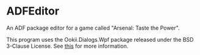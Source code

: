 # ADFEditor
An ADF package editor for a game called "Arsenal: Taste the Power".

This program uses the Ookii.Dialogs.Wpf package released under the BSD 3-Clause License. See [this](https://github.com/ookii-dialogs/ookii-dialogs-wpf/blob/master/LICENSE) for more information.
